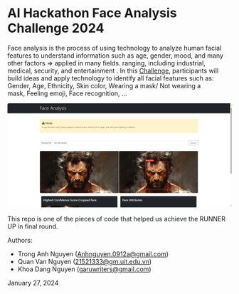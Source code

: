 
# AI Hackathon Face Analysis Challenge 2024

Face analysis is the process of using technology to analyze human facial features to understand information such as age, gender, mood, and many other factors => applied in many fields. ranging, including industrial, medical, security, and entertainment
. In this [Challenge](https://hackathon.pixta.vn/), participants will build ideas and apply technology to identify all facial features such as: Gender, Age, Ethnicity, Skin color, Wearing a mask/ Not wearing a mask, Feeling emoji, Face recognition, ...

![Our Archived](pic/demo.png)

This repo is one of the pieces of code that helped us achieve the RUNNER UP in final round.

Authors:
- Trong Anh Nguyen (Anhnguyen.0912a@gmail.com)
- Quan Van Nguyen (21521333@gm.uit.edu.vn)
- Khoa Dang Nguyen (garuwriters@gmail.com)

January 27, 2024